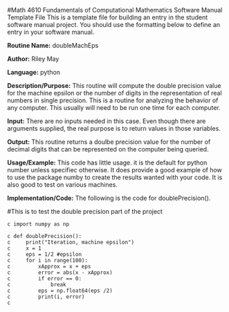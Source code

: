 #Math 4610 Fundamentals of Computational Mathematics Software Manual Template File
This is a template file for building an entry in the student software manual project. You should use the formatting below to
define an entry in your software manual.

**Routine Name:**           doubleMachEps

**Author:** Riley May

**Language:** python

**Description/Purpose:** This routine will compute the double precision value for the machine epsilon or the number of digits
in the representation of real numbers in single precision. This is a routine for analyzing the behavior of any computer. This
usually will need to be run one time for each computer.

**Input:** There are no inputs needed in this case. Even though there are arguments supplied, the real purpose is to
return values in those variables.

**Output:** This routine returns a doulbe precision value for the number of decimal digits that can be represented on the
computer being queried.

**Usage/Example:**
This code has little usage. it is the default for python number unless specifiec otherwise. It does provide a good example of how to use the package numby to create the results wanted with your code.
It is also good to test on various machines.


**Implementation/Code:** The following is the code for doublePrecision().

#This is to test the double precision part of the project

    c import numpy as np

    c def doublePrecision():
    c     print("Iteration, machine epsilon")
    c     x = 1
    c     eps = 1/2 #epsilon
    c     for i in range(100):
    c         xApprox = x + eps
    c         error = abs(x - xApprox)
    c         if error == 0:
    c             break
    c         eps = np.float64(eps /2)
    c         print(i, error)
    c 
